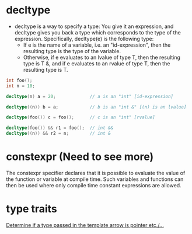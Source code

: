 # decltype
- decltype is a way to specify a type: You give it an expression, and decltype gives you back a type which corresponds to the type of the expression. Specifically, decltype(e) is the following type:
  - If e is the name of a variable, i.e. an "id-expression", then the resulting type is the type of the variable.
  - Otherwise, if e evaluates to an lvalue of type T, then the resulting type is T &, and if e evaluates to an rvalue of type T, then the resulting type is T.
  
```c++
int foo();
int n = 10;

decltype(n) a = 20;             // a is an "int" [id-expression]

decltype((n)) b = a;            // b is an "int &" [(n) is an lvalue]

decltype(foo()) c = foo();      // c is an "int" [rvalue]

decltype(foo()) && r1 = foo();  // int &&
decltype((n)) && r2 = n;        // int &
```

# constexpr (Need to see more)

The constexpr specifier declares that it is possible to evaluate the value of the function or variable at compile time. Such variables and functions can then be used where only compile time constant expressions are allowed.


# type traits
[Determine if a type passed in the template arrow is pointer etc./...](https://blog.galowicz.de/2016/02/18/what_is_a_type_trait/)

